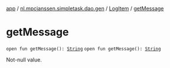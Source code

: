 [app](../../index.md) / [nl.mpcjanssen.simpletask.dao.gen](../index.md) / [LogItem](index.md) / [getMessage](.)

# getMessage

`open fun getMessage(): `[`String`](https://kotlinlang.org/api/latest/jvm/stdlib/kotlin/-string/index.html)
`open fun getMessage(): `[`String`](https://kotlinlang.org/api/latest/jvm/stdlib/kotlin/-string/index.html)

Not-null value.

